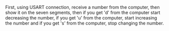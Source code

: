 First, using USART connection, receive a number from the computer, then show it on the seven segments, then if you get 'd' from the computer start decreasing the number, if you get 'u' from the computer, start increasing the number and if you get 's' from the computer, stop changing the number.